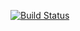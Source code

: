 [![Build Status](https://app.travis-ci.com/Ishmael-sikhikhi/avo_shopper.svg?branch=main)](https://app.travis-ci.com/Ishmael-sikhikhi/avo_shopper)